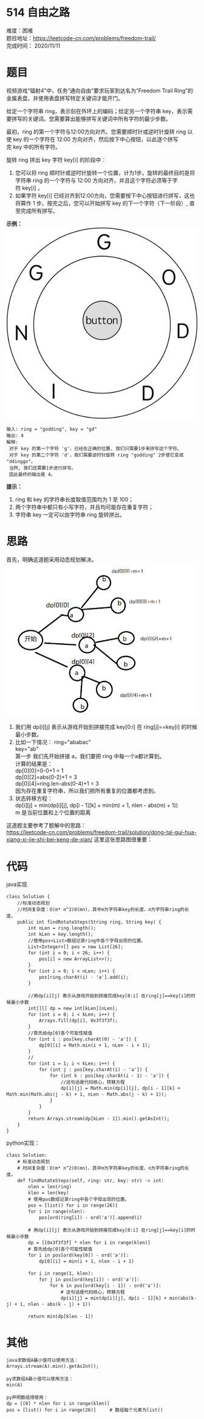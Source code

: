 # 514 自由之路
难度：困难   
题目地址：https://leetcode-cn.com/problems/freedom-trail/   
完成时间： 2020/11/11
# 题目
视频游戏“辐射4”中，任务“通向自由”要求玩家到达名为“Freedom Trail Ring”的金属表盘，并使用表盘拼写特定关键词才能开门。

给定一个字符串 ring，表示刻在外环上的编码；给定另一个字符串 key，表示需要拼写的关键词。您需要算出能够拼写关键词中所有字符的最少步数。

最初，ring 的第一个字符与12:00方向对齐。您需要顺时针或逆时针旋转 ring 以使 key 的一个字符在 12:00 方向对齐，然后按下中心按钮，以此逐个拼写完 key 中的所有字符。

旋转 ring 拼出 key 字符 key[i] 的阶段中：

1. 您可以将 ring 顺时针或逆时针旋转一个位置，计为1步。旋转的最终目的是将字符串 ring 的一个字符与 12:00 方向对齐，并且这个字符必须等于字符 key[i] 。
2. 如果字符 key[i] 已经对齐到12:00方向，您需要按下中心按钮进行拼写，这也将算作 1 步。按完之后，您可以开始拼写 key 的下一个字符（下一阶段）, 直至完成所有拼写。      

**示例：**   
![514_ring](./lcImg/514_ring.jpg)
```
输入: ring = "godding", key = "gd"
输出: 4
解释:
 对于 key 的第一个字符 'g'，已经在正确的位置, 我们只需要1步来拼写这个字符。 
 对于 key 的第二个字符 'd'，我们需要逆时针旋转 ring "godding" 2步使它变成 "ddinggo"。  
 当然, 我们还需要1步进行拼写。
 因此最终的输出是 4。
```
**提示：**

1. ring 和 key 的字符串长度取值范围均为 1 至 100；
2. 两个字符串中都只有小写字符，并且均可能存在重复字符；
3. 字符串 key 一定可以由字符串 ring 旋转拼出。

# 思路
首先，明确这道题采用动态规划解决。   
![514_dp](./lcImg/514_dp.png)
1. 我们用 dp[i][j] 表示从游戏开始到拼接完成 key[0:i] 在 ring[j]==key[i] 的时候最小步数。
2. 比如一下情况：
    ring="ababac"  
    key="ab"    
    第一步 我们先开始拼接 a，我们要把 ring 中每一个a都计算到。  
    计算的结果是：   
        dp[0][0]=0-0+1 = 1  
        dp[0][2]=abs(0-2)+1 = 3  
        dp[0][4]=ring.len-abs(0-4)+1 = 3  
    因为存在重复字符串，所以我们把所有重复的位置都考虑到。   
3. 状态转移方程：  
    dp[i][j] = min(dp[i][j], dp[i - 1][k] + min(m) + 1, nlen - abs(m) + 1))   
    m 是当前位置和上个位置的距离


这道题主要参考了题解中的思路：   
https://leetcode-cn.com/problems/freedom-trail/solution/dong-tai-gui-hua-xiang-xi-jie-shi-bei-keng-de-xian/
这里这张思路图很重要：


# 代码
java实现
```
class Solution {
    //标准动态规划
    //时间复杂度：O(m* n^2)O(mn)，其中m为字符串key的长度，n为字符串ring的长度。
    public int findRotateSteps(String ring, String key) {
        int nLen = ring.length();
        int kLen = key.length();
        //使用pos<List>数组记录ring中各个字母出现的位置。
        List<Integer>[] pos = new List[26];
        for (int i = 0; i < 26; i++) {
            pos[i] = new ArrayList<>();
        }
        for (int i = 0; i < nLen; i++) {
            pos[ring.charAt(i) - 'a'].add(i);
        }

        //用dp[i][j] 表示从游戏开始到拼接完成key[0:i] 在ring[j]==key[i]的时候最小步数
        int[][] dp = new int[kLen][nLen];
        for (int i = 0; i < kLen; i++) {
            Arrays.fill(dp[i], 0x3f3f3f);
        }
        //首先给dp[0]各个可能性赋值
        for (int i : pos[key.charAt(0) - 'a']) {
            dp[0][i] = Math.min(i + 1, nLen - i + 1);
        }
        //
        for (int i = 1; i < kLen; i++) {
            for (int j : pos[key.charAt(i) - 'a']) {
                for (int k : pos[key.charAt(i - 1) - 'a']) {
                    //这句话是代码核心，转移方程  
                    dp[i][j] = Math.min(dp[i][j], dp[i - 1][k] + Math.min(Math.abs(j - k) + 1, nLen - Math.abs(j - k) + 1));
                }
            }
        }
        return Arrays.stream(dp[kLen - 1]).min().getAsInt();
    }
}
```
python实现：
```
class Solution:
    # 标准动态规划
    # 时间复杂度：O(m* n^2)O(mn)，其中m为字符串key的长度，n为字符串ring的长度。
    def findRotateSteps(self, ring: str, key: str) -> int:
        nlen = len(ring)
        klen = len(key)
        # 使用pos数组记录ring中各个字母出现的位置。
        pos = [list() for i in range(26)]
        for i in range(nlen):
            pos[ord(ring[i]) - ord('a')].append(i)
        
        # 用dp[i][j] 表示从游戏开始到拼接完成key[0:i] 在ring[j]==key[i]的时候最小步数
        dp = [[0x3f3f3f] * nlen for i in range(klen)]
        # 首先给dp[0]各个可能性赋值
        for i in pos[ord(key[0]) - ord('a')]:
            dp[0][i] = min(i + 1, nlen - i + 1)
        
        for i in range(1, klen):
            for j in pos[ord(key[i]) - ord('a')]:
                for k in pos[ord(key[i - 1]) - ord('a')]:
                    # 这句话是代码核心，转移方程
                    dp[i][j] = min(dp[i][j], dp[i - 1][k] + min(abs(k- j) + 1, nlen - abs(k - j) + 1))
        
        return min(dp[klen - 1])
```

# 其他
```
java求数组A最小值可以使用方法：   
Arrays.stream(A).min().getAsInt();  

py求数组A最小值可以使用方法：  
min(A)  

py声明数组得使用：
dp = [[0] * nlen for i in range(klen)]
pos = [list() for i in range(26)]     # 数组每个元素为list()
```